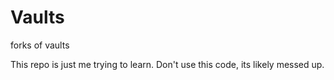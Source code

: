 # Vaults
forks of vaults

This repo is just me trying to learn. Don't use this code, its likely messed up.
